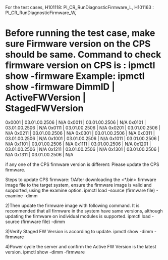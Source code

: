 For the test cases, H101118: PI_CR_RunDiagnosticFirmware_L, H101163 : PI_CR_RunDiagnosticFirmware_W,

Before running the test case, make sure Firmware version on the CPS should be same.
Command to check firmware version on CPS is : ipmctl show -firmware 
Example:
ipmctl show -firmware
 DimmID | ActiveFWVersion | StagedFWVersion
============================================
 0x0001 | 03.01.00.2506   | N/A
 0x0011 | 03.01.00.2506   | N/A
 0x0101 | 03.01.00.2506   | N/A
 0x0111 | 03.01.00.2506   | N/A
 0x0201 | 03.01.00.2506   | N/A
 0x0211 | 03.01.00.2506   | N/A
 0x0301 | 03.01.00.2506   | N/A
 0x0311 | 03.01.00.2506   | N/A
 0x1001 | 03.01.00.2506   | N/A
 0x1011 | 03.01.00.2506   | N/A
 0x1101 | 03.01.00.2506   | N/A
 0x1111 | 03.01.00.2506   | N/A
 0x1201 | 03.01.00.2506   | N/A
 0x1211 | 03.01.00.2506   | N/A
 0x1301 | 03.01.00.2506   | N/A
 0x1311 | 03.01.00.2506   | N/A

if any one of the CPS firmware version is different:
Please update the CPS firmware.

Steps to update CPS firmware:
1)After downloading the <*.bin> firmware image file to the target system, ensure the firmware image is valid and
 supported, using the examine option.
ipmctl load -source (firmware file) -examine -dimm

2)Then update the firmware image with following command. It is recommended that all firmware in the system have same
 versions, although updating the firmware on individual modules is supported.
ipmctl load -source (firmware file) -dimm

3)Verify Staged FW Version is according to update.
ipmctl show -dimm -firmware

4)Power cycle the server and confirm the Active FW Version is the latest version.
ipmctl show -dimm -firmware
